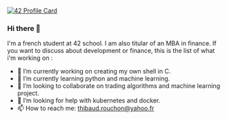 [![42 Profile Card](https://1337-readme.vercel.app/api/profile?cursus=42cursus&email=hide&leet_logo=hide&login=trouchon)](https://github.com/mohouyizme/1337-readme)
### Hi there 👋

I'm a french student at 42 school. I am also titular of an MBA in finance. If you want to discuss about development or finance, this is the list of what i'm working on :

- 🔭 I’m currently working on creating my own shell in C.
- 🌱 I’m currently learning python and machine learning.
- 👯 I’m looking to collaborate on trading algorithms and machine learning project.
- 🤔 I’m looking for help with kubernetes and docker.
- 📫 How to reach me: thibaud.rouchon@yahoo.fr

